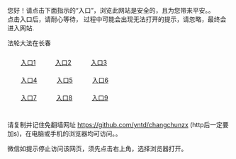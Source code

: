 您好！请点击下面指示的“入口”，浏览此网站是安全的，且为您带来平安。。 <br/>
点击入口后，请耐心等待， 过程中可能会出现无法打开的提示，请忽略，最终会进入网站. </br>

法轮大法在长春<br/>
<div style="padding:10px"><a style="margin:20px" target="_blank" href="https://dq19zt8uym69n.cloudfront.net/2Qpsp?kmouydg" id="ccLink1" rel="nofollow">入口1</a> <a target="_blank" style="margin:20px" href="https://d3515crzf5qwty.cloudfront.net/2Qpsp?qdqcej" id="ccLink2" rel="nofollow">入口2</a> <a style="margin:20px" target="_blank" href="https://d3uyqus8rov0nw.cloudfront.net/2Qpsp?tprybr" id="ccLink3" rel="nofollow">入口3</a></div>

<div style="padding:10px" ><a style="margin:20px" target="_blank" href="https://dq19zt8uym69n.cloudfront.net/2Qpsp?kmouydg" id="ccLink4" rel="nofollow">入口4</a> <a style="margin:20px" href="https://d3515crzf5qwty.cloudfront.net/2Qpsp?qdqcej" target="_blank" id="ccLink5" rel="nofollow">入口5</a> <a style="margin:20px" href="https://d3uyqus8rov0nw.cloudfront.net/2Qpsp?tprybr" target="_blank" id="ccLink6" rel="nofollow">入口6</a></div>

<div style="padding:10px"><a style="margin:20px" target="_blank" href="https://dq19zt8uym69n.cloudfront.net/2Qpsp?kmouydg" id="ccLink7" rel="nofollow">入口7</a> <a style="margin:20px" href="https://d3515crzf5qwty.cloudfront.net/2Qpsp?qdqcej" target="_blank" id="ccLink8" rel="nofollow">入口8</a> <a style="margin:20px" target="_blank" href="https://d3uyqus8rov0nw.cloudfront.net/2Qpsp?tprybr" id="ccLink9" rel="nofollow">入口9</a></div>

<br/>



请复制并记住免翻墙网址 https://github.com/yntd/changchunzx (http后一定要加s)，在电脑或手机的浏览器均可访问。。<br/>

微信如提示停止访问该网页，须先点击右上角，选择浏览器打开。
